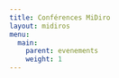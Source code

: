 ```yaml
---
title: Conférences MiDiro
layout: midiros
menu:
  main:
    parent: evenements
    weight: 1
---
```

